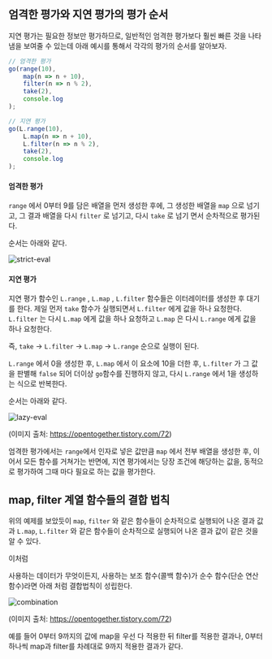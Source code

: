 ## 엄격한 평가와 지연 평가의 평가 순서



지연 평가는 필요한 정보만 평가하므로, 일반적인 엄격한 평가보다 훨씬 빠른 것을 나타냄을 보여줄 수 있는데 아래 예시를 통해서 각각의 평가의 순서를 알아보자.

```javascript
// 엄격한 평가
go(range(10),
    map(n => n + 10),
    filter(n => n % 2),
    take(2),
	console.log
);

// 지연 평가
go(L.range(10),
    L.map(n => n + 10),
    L.filter(n => n % 2),
    take(2),
    console.log
);
```



#### 엄격한 평가

`range` 에서 0부터 9를 담은 배열을 먼저 생성한 후에, 그 생성한 배열을 `map` 으로 넘기고, 그 결과 배열을 다시 `filter` 로 넘기고, 다시 `take` 로 넘기 면서 순차적으로 평가된다.

순서는 아래와 같다.

![strict-eval](/Users/uno/Desktop/strict-eval.png)



#### 지연 평가

지연 평가 함수인 `L.range` , `L.map` , `L.filter` 함수들은 이터레이터를 생성한 후 대기를 한다. 제일 먼저 `take` 함수가 실행되면서  `L.filter` 에게 값을 하나 요청한다.  `L.filter` 는 다시 `L.map` 에게 값을 하나 요청하고 `L.map` 은 다시 `L.range` 에게 값을 하나 요청한다.

즉,  `take` ->  `L.filter`  -> `L.map`  ->  `L.range`  순으로 실행이 된다.

`L.range` 에서 0을 생성한 후, `L.map` 에서 이 요소에 10을 더한 후, `L.filter` 가 그 값을 판별해 `false` 되어 더이상 `go`함수를 진행하지 않고, 다시 `L.range` 에서 1을 생성하는 식으로 반복한다.

순서는 아래와 같다.

![lazy-eval](/Users/uno/Desktop/lazy-eval.png)

(이미지 출처: https://opentogether.tistory.com/72)

 엄격한 평가에서는 `range`에서 인자로 넣은 값만큼 `map` 에서 전부 배열을 생성한 후, 이어서 모든 함수를 거쳐가는 반면에, 지연 평가에서는 당장 조건에 해당하는 값을, 동적으로 평가하여 그때 마다 필요로 하는 값을 평가한다. 



## map, filter 계열 함수들의 결합 법칙

위의 예제를 보았듯이 `map`,  `filter` 와 같은 함수들이 순차적으로 실행되어 나온 결과 값과  `L.map`, `L.filter` 와 같은 함수들이 순차적으로 실행되어 나온 결과 값이 같은 것을 알 수 있다.

이처럼

사용하는 데이터가 무엇이든지, 사용하는 보조 함수(콜백 함수)가 순수 함수(단순 연산 함수)라면 아래 처럼 결합법칙이 성립한다.



![combination](/Users/uno/Desktop/combination.png)

(이미지 출처: https://opentogether.tistory.com/72)

예를 들어 0부터 9까지의 값에 map을 우선 다 적용한 뒤 filter를 적용한 결과나, 0부터 하나씩 map과 filter를 차례대로 9까지 적용한 결과가 같다.